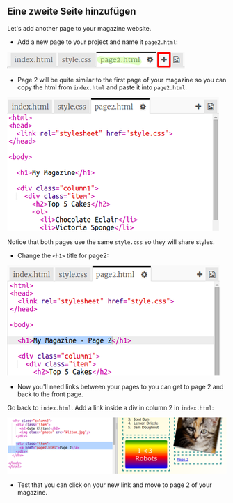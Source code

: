 ## Eine zweite Seite hinzufügen

Let's add another page to your magazine website.

+ Add a new page to your project and name it `page2.html`:

![screenshot](images/magazine-page2.png)

+ Page 2 will be quite similar to the first page of your magazine so you can copy the html from `index.html` and paste it into `page2.html`.

![screenshot](images/magazine-page2-html.png)

Notice that both pages use the same `style.css` so they will share styles.

+ Change the `<h1>` title for page2:

![screenshot](images/magazine-page2-h1.png)

+ Now you'll need links between your pages to you can get to page 2 and back to the front page.

Go back to `index.html`. Add a link inside a div in column 2 in `index.html`:

![screenshot](images/magazine-page2-link.png)

+ Test that you can click on your new link and move to page 2 of your magazine.